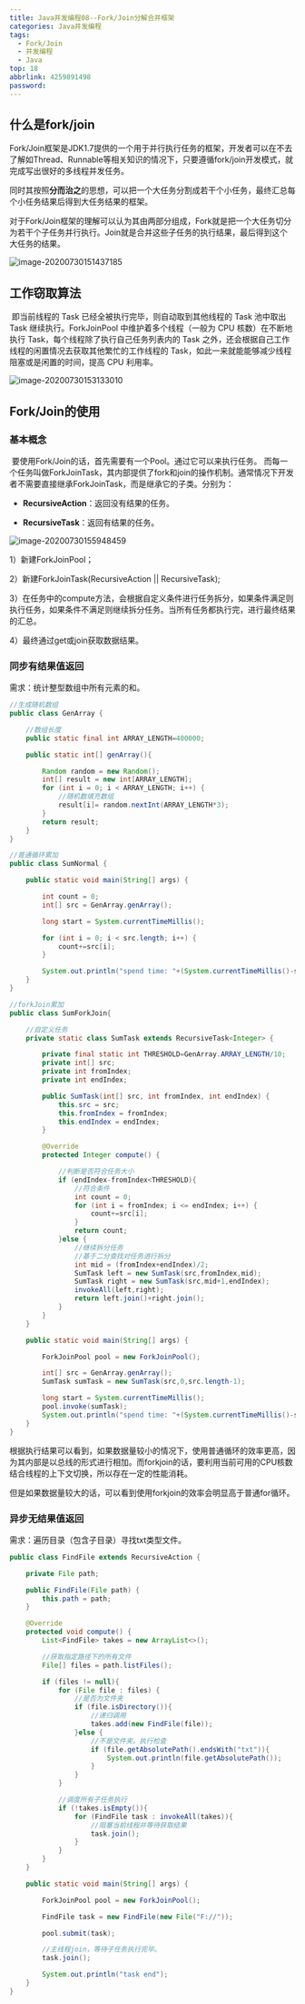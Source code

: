 ```yaml
---
title: Java并发编程08--Fork/Join分解合并框架
categories: Java并发编程
tags:
  - Fork/Join
  - 并发编程
  - Java
top: 18
abbrlink: 4259891498
password:
---
```


##   什么是fork/join

​	Fork/Join框架是JDK1.7提供的一个用于并行执行任务的框架，开发者可以在不去了解如Thread、Runnable等相关知识的情况下，只要遵循fork/join开发模式，就完成写出很好的多线程并发任务。

<!--more-->

​	同时其按照**分而治之**的思想，可以把一个大任务分割成若干个小任务，最终汇总每个小任务结果后得到大任务结果的框架。

​	对于Fork/Join框架的理解可以认为其由两部分组成，Fork就是把一个大任务切分为若干个子任务并行执行。Join就是合并这些子任务的执行结果，最后得到这个大任务的结果。

![image-20200730151437185](https://jwangtec.oss-cn-chengdu.aliyuncs.com/jwangcloud/juc/3/assets/image-20200730151437185.png)

##   工作窃取算法

​	即当前线程的 Task 已经全被执行完毕，则自动取到其他线程的 Task 池中取出 Task 继续执行。ForkJoinPool 中维护着多个线程（一般为 CPU 核数）在不断地执行 Task，每个线程除了执行自己任务列表内的 Task 之外，还会根据自己工作线程的闲置情况去获取其他繁忙的工作线程的 Task，如此一来就能能够减少线程阻塞或是闲置的时间，提高 CPU 利用率。

![image-20200730153133010](https://jwangtec.oss-cn-chengdu.aliyuncs.com/jwangcloud/juc/3/assets/image-20200730153133010.png)

##   Fork/Join的使用

###  基本概念

​	要使用Fork/Join的话，首先需要有一个Pool。通过它可以来执行任务。 而每一个任务叫做ForkJoinTask，其内部提供了fork和join的操作机制。通常情况下开发者不需要直接继承ForkJoinTask，而是继承它的子类。分别为：

- **RecursiveAction**：返回没有结果的任务。

- **RecursiveTask<T>**：返回有结果的任务。

![image-20200730155948459](https://jwangtec.oss-cn-chengdu.aliyuncs.com/jwangcloud/juc/3/assets/image-20200730155948459.png)

1）新建ForkJoinPool；

2）新建ForkJoinTask(RecursiveAction || RecursiveTask);

3）在任务中的compute方法，会根据自定义条件进行任务拆分，如果条件满足则执行任务，如果条件不满足则继续拆分任务。当所有任务都执行完，进行最终结果的汇总。

4）最终通过get或join获取数据结果。

###  同步有结果值返回

需求：统计整型数组中所有元素的和。

```java
//生成随机数组
public class GenArray {

    //数组长度
    public static final int ARRAY_LENGTH=400000;

    public static int[] genArray(){

        Random random = new Random();
        int[] result = new int[ARRAY_LENGTH];
        for (int i = 0; i < ARRAY_LENGTH; i++) {
            //随机数填充数组
            result[i]= random.nextInt(ARRAY_LENGTH*3);
        }
        return result;
    }
}
```

```java
//普通循环累加
public class SumNormal {

    public static void main(String[] args) {

        int count = 0;
        int[] src = GenArray.genArray();

        long start = System.currentTimeMillis();

        for (int i = 0; i < src.length; i++) {
            count+=src[i];
        }

        System.out.println("spend time: "+(System.currentTimeMillis()-start));
    }
}
```

```java
//forkJoin累加
public class SumForkJoin{

    //自定义任务
    private static class SumTask extends RecursiveTask<Integer> {

        private final static int THRESHOLD=GenArray.ARRAY_LENGTH/10;
        private int[] src;
        private int fromIndex;
        private int endIndex;

        public SumTask(int[] src, int fromIndex, int endIndex) {
            this.src = src;
            this.fromIndex = fromIndex;
            this.endIndex = endIndex;
        }

        @Override
        protected Integer compute() {

            //判断是否符合任务大小
            if (endIndex-fromIndex<THRESHOLD){
                //符合条件
                int count = 0;
                for (int i = fromIndex; i <= endIndex; i++) {
                    count+=src[i];
                }
                return count;
            }else {
                //继续拆分任务
                //基于二分查找对任务进行拆分
                int mid = (fromIndex+endIndex)/2;
                SumTask left = new SumTask(src,fromIndex,mid);
                SumTask right = new SumTask(src,mid+1,endIndex);
                invokeAll(left,right);
                return left.join()+right.join();
            }
        }
    }

    public static void main(String[] args) {

        ForkJoinPool pool = new ForkJoinPool();

        int[] src = GenArray.genArray();
        SumTask sumTask = new SumTask(src,0,src.length-1);

        long start = System.currentTimeMillis();
        pool.invoke(sumTask);
        System.out.println("spend time: "+(System.currentTimeMillis()-start));
    }
}
```

​	根据执行结果可以看到，如果数据量较小的情况下，使用普通循环的效率更高，因为其内部是以总线的形式进行相加。而forkjoin的话，要利用当前可用的CPU核数结合线程的上下文切换，所以存在一定的性能消耗。

​	但是如果数据量较大的话，可以看到使用forkjoin的效率会明显高于普通for循环。

###   异步无结果值返回

需求：遍历目录（包含子目录）寻找txt类型文件。

```java
public class FindFile extends RecursiveAction {

    private File path;

    public FindFile(File path) {
        this.path = path;
    }

    @Override
    protected void compute() {
        List<FindFile> takes = new ArrayList<>();

        //获取指定路径下的所有文件
        File[] files = path.listFiles();

        if (files != null){
            for (File file : files) {
                //是否为文件夹
                if (file.isDirectory()){
                    //递归调用
                    takes.add(new FindFile(file));
                }else {
                    //不是文件夹。执行检查
                    if (file.getAbsolutePath().endsWith("txt")){
                        System.out.println(file.getAbsolutePath());
                    }
                }
            }

            //调度所有子任务执行
            if (!takes.isEmpty()){
                for (FindFile task : invokeAll(takes)){
                    //阻塞当前线程并等待获取结果
                    task.join();
                }
            }
        }
    }

    public static void main(String[] args) {

        ForkJoinPool pool = new ForkJoinPool();

        FindFile task = new FindFile(new File("F://"));

        pool.submit(task);

        //主线程join，等待子任务执行完毕。
        task.join();

        System.out.println("task end");
    }
}
```



